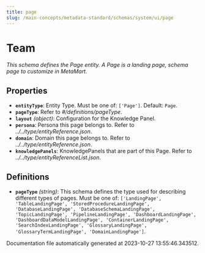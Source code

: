 ```yaml
---
title: page
slug: /main-concepts/metadata-standard/schemas/system/ui/page
---
```


# Team

*This schema defines the Page entity. A Page is a landing page, schema page to customize in MetaMart.*

## Properties

- **`entityType`**: Entity Type. Must be one of: `['Page']`. Default: `Page`.
- **`pageType`**: Refer to *#/definitions/pageType*.
- **`layout`** *(object)*: Configuration for the Knowledge Panel.
- **`persona`**: Persona this page belongs to. Refer to *../../type/entityReference.json*.
- **`domain`**: Domain this page belongs to. Refer to *../../type/entityReference.json*.
- **`knowledgePanels`**: KnowledgePanels that are part of this Page. Refer to *../../type/entityReferenceList.json*.
## Definitions

- **`pageType`** *(string)*: This schema defines the type used for describing different types of pages. Must be one of: `['LandingPage', 'TableLandingPage', 'StoredProcedureLandingPage', 'DatabaseLandingPage', 'DatabaseSchemaLandingPage', 'TopicLandingPage', 'PipelineLandingPage', 'DashboardLandingPage', 'DashboardDataModelLandingPage', 'ContainerLandingPage', 'SearchIndexLandingPage', 'GlossaryLandingPage', 'GlossaryTermLandingPage', 'DomainLandingPage']`.


Documentation file automatically generated at 2023-10-27 13:55:46.343512.
